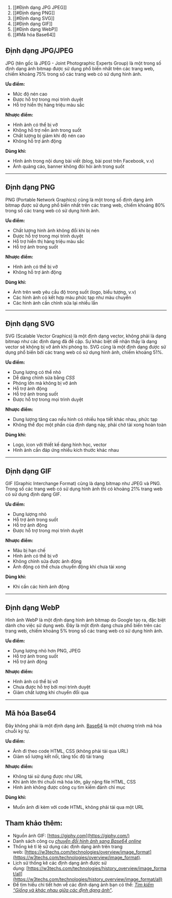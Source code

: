 1. [[#Định dạng JPG JPEG]]
2. [[#Định dạng PNG]]
3. [[#Định dạng SVG]]
4. [[#Định dạng GIF]]
5. [[#Định dạng WebP]]
6. [[#Mã hóa Base64]]

## Định dạng JPG/JPEG

JPG (tên gốc là JPEG - Joint Photographic Experts Group) là một trong số định dạng ảnh bitmap được sử dụng phổ biến nhất trên các trang web, chiếm khoảng 75% trong số các trang web có sử dụng hình ảnh.

**Ưu điểm:**
-   Mức độ nén cao
-   Được hỗ trợ trong mọi trình duyệt
-   Hỗ trợ hiển thị hàng triệu màu sắc

**Nhược điểm:**
-   Hình ảnh có thể bị vỡ
-   Không hỗ trợ nền ảnh trong suốt
-   Chất lượng bị giảm khi độ nén cao
-   Không hỗ trợ ảnh động

**Dùng khi:**
-   Hình ảnh trong nội dung bài viết (blog, bài post trên Facebook, v.v)
-   Ảnh quảng cáo, banner không đòi hỏi ảnh trong suốt

<hr>

## Định dạng PNG

PNG (Portable Network Graphics) cũng là một trong số định dạng ảnh bitmap được sử dụng phổ biến nhất trên các trang web, chiếm khoảng 80% trong số các trang web có sử dụng hình ảnh.

**Ưu điểm:**
-   Chất lượng hình ảnh không đổi khi bị nén
-   Được hỗ trợ trong mọi trình duyệt
-   Hỗ trợ hiển thị hàng triệu màu sắc
-   Hỗ trợ ảnh trong suốt

**Nhược điểm:**
-   Hình ảnh có thể bị vỡ
-   Không hỗ trợ ảnh động

**Dùng khi:**
-   Ảnh trên web yêu cầu độ trong suốt (logo, biểu tượng, v.v)
-   Các hình ảnh có kết hợp màu phức tạp như màu chuyển
-   Các hình ảnh cần chỉnh sửa lại nhiều lần

<hr>

## Định dạng SVG

SVG (Scalable Vector Graphics) là một định dạng vector, không phải là dạng bitmap như các định dạng đã đề cập. Sự khác biệt dễ nhận thấy là dạng vector sẽ không bị vỡ ảnh khi phóng to. SVG cũng là một định dạng được sử dụng phổ biến bởi các trang web có sử dụng hình ảnh, chiếm khoảng 51%.

**Ưu điểm:**
-   Dung lượng có thể nhỏ
-   Dễ dàng chỉnh sửa bằng _CSS_
-   Phóng lớn mà không bị vỡ ảnh
-   Hỗ trợ ảnh động
-   Hỗ trợ ảnh trong suốt
-   Được hỗ trợ trong mọi trình duyệt

**Nhược điểm:**
-   Dung lượng tăng cao nếu hình có nhiều họa tiết khác nhau, phức tạp
-   Không thể đọc một phần của định dạng này, phải chờ tải xong hoàn toàn

**Dùng khi:**
-   Logo, icon với thiết kế dạng hình học, vector
-   Hình ảnh cần đáp ứng nhiều kích thước khác nhau

<hr>

## Định dạng GIF

GIF (Graphic Interchange Format) cũng là dạng bitmap như JPEG và PNG. Trong số các trang web có sử dụng hình ảnh thì có khoảng 21% trang web có sử dụng định dạng GIF.

**Ưu điểm:**
-   Dung lượng nhỏ
-   Hỗ trợ ảnh trong suốt
-   Hỗ trợ ảnh động
-   Được hỗ trợ trong mọi trình duyệt

**Nhược điểm:**
-   Màu bị hạn chế
-   Hình ảnh có thể bị vỡ
-   Không chỉnh sửa được ảnh động
-   Ảnh động có thể chưa chuyển động khi chưa tải xong

**Dùng khi:**
-   Khi cần các hình ảnh động

<hr>

## Định dạng WebP

Hình ảnh WebP là một định dạng hình ảnh bitmap do Google tạo ra, đặc biệt dành cho việc sử dụng web. Đây là một định dạng chưa phổ biến trên các trang web, chiếm khoảng 5% trong số các trang web có sử dụng hình ảnh.

**Ưu điểm:**
-   Dung lượng nhỏ hơn PNG, JPEG
-   Hỗ trợ ảnh trong suốt
-   Hỗ trợ ảnh động

**Nhược điểm:**
-   Hình ảnh có thể bị vỡ
-   Chưa được hỗ trợ bởi mọi trình duyệt
-   Giảm chất lượng khi chuyển đổi qua

<hr>

## Mã hóa Base64

Đây không phải là một định dạng ảnh. [Base64](https://htmlcss.fullstack.edu.vn/?id=ec55f09b-857b-4e30-88d8-b0f83dfa69e4#) là một chương trình mã hóa chuỗi ký tự.

**Ưu điểm:**
-   Ảnh đi theo code HTML, CSS (không phải tải qua URL)
-   Giảm số lượng kết nối, tăng tốc độ tải trang

**Nhược điểm:**
-   Không tái sử dụng được như URL
-   Khi ảnh lớn thì chuỗi mã hóa lớn, gây nặng file HTML, CSS
-   Hình ảnh không được công cụ tìm kiếm đánh chỉ mục

**Dùng khi:**
-   Muốn ảnh đi kèm với code HTML, không phải tải qua một URL

## Tham khảo thêm:
-   Nguồn ảnh GIF: [https://giphy.com](https://giphy.com/)
-   Danh sách công cụ [_chuyển đổi hình ảnh sang Base64 online_](https://www.google.com/search?q=convert+image+to+base64+online)
-   Thống kê tỉ lệ sử dụng các định dạng ảnh trên trang web: [https://w3techs.com/technologies/overview/image_format](https://w3techs.com/technologies/overview/image_format).
-   Lịch sử thống kê các định dạng ảnh được sử dụng: [https://w3techs.com/technologies/history_overview/image_format/all](https://w3techs.com/technologies/history_overview/image_format/all)
-   Để tìm hiểu chi tiết hơn về các định dạng ảnh bạn có thể: [_Tìm kiếm “Giống và khác nhau giữa các định dạng ảnh”_](https://www.google.com/search?q=Gi%E1%BB%91ng+v%C3%A0+kh%C3%A1c+nhau+gi%E1%BB%AFa+c%C3%A1c+%C4%91%E1%BB%8Bnh+d%E1%BA%A1ng+%E1%BA%A3nh).